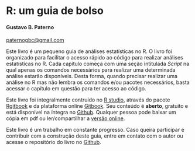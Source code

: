 # R: um guia de bolso
#### Gustavo B. Paterno  
paternogbc@gmail.com

Este livro é um pequeno guia de análises estatísticas no R. O livro foi organizado para facilitar o acesso rápido  ao código para realizar análises estatísticas no R. Cada capítulo começa com uma seção intitulada _Script_ na qual apenas os comandos necessários para realizar uma determinada análise estarão disponíveis. Desta forma, quando precisar realizar uma análise no R mas não lembra os comandos e/ou pacotes necessários, basta acessar o capítulo em questão para ter acesso ao código. 

Este livro foi integralmente contruído no [R studio](), através do pacote [Rgitbook]() e da plataforma online [Gitbook](). Seu conteúdo é __aberto__, gratuito e está disponível na íntegra no [Github](). Qualquer pessoa pode baixar um cópia em pdf ou ler/compartilhar a [versão online](). 

Este livro é um trabalho em constante progresso. 
Caso queira participar e contribuir com a construção deste guia, entre em contato com o autor ou acesse o repositório do livro no [Github]().